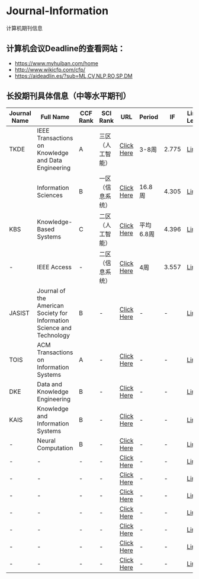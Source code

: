 # Journal-Information
计算机期刊信息

## 计算机会议Deadline的查看网站：
- https://www.myhuiban.com/home
- http://www.wikicfp.com/cfp/
- https://aideadlin.es/?sub=ML,CV,NLP,RO,SP,DM

## 长投期刊具体信息（中等水平期刊）
| Journal Name         | Full Name         | CCF Rank | SCI Rank     | URL | Period | IF   | Link of Letpub |
|----------------------|-------------------|----------|--------------|-----|--------|--------|--------|
| TKDE                 |  IEEE Transactions on Knowledge and Data Engineering   | A        | 三区（人工智能） |  [Click Here](https://ieeexplore.ieee.org/xpl/RecentIssue.jsp?punumber=69)  |3-8周 | 2.775     |   [Link](https://www.letpub.com.cn/index.php?journalid=3399&page=journalapp&view=detail) |
|                      |Information Sciences | B        | 一区（信息系统） |   [Click Here](http://www.elsevier.com/wps/find/journaldescription.cws_home/505730/description#description)  |  16.8周  |  4.305  |  [Link](https://www.letpub.com.cn/index.php?journalid=3567&page=journalapp&view=detail)|
|    KBS           | Knowledge-Based Systems | C        | 二区（人工智能） |   [Click Here](http://www.journals.elsevier.com/knowledge-based-systems/#description)  |  平均6.8周  |  4.396  |  [Link](https://www.letpub.com.cn/index.php?page=journalapp&view=detail&journalid=5495)|
|    -           | IEEE Access | -        | 二区（信息系统） |   [Click Here](https://ieeexplore.ieee.org/xpl/RecentIssue.jsp?punumber=6287639)  |  4周  |  3.557  |  [Link](https://www.letpub.com.cn/index.php?journalid=10017&page=journalapp&view=detail)|
|    JASIST           | Journal of the American Society for Information Science and Technology | B        | - |   [Click Here](#)  |  -  |  -  |  [Link](#)|
|    TOIS           | ACM Transactions on Information Systems | A        | - |   [Click Here](#)  |  -  |  -  |  [Link](#)|
|    DKE           | Data and Knowledge Engineering | B        | - |   [Click Here](#)  |  -  |  -  |  [Link](#)|
|    KAIS          | Knowledge and Information Systems | B        | - |   [Click Here](#)  |  -  |  -  |  [Link](#)|
|    -           | Neural Computation | B        | - |   [Click Here](#)  |  -  |  -  |  [Link](#)|
|    -           | - | -        | - |   [Click Here](#)  |  -  |  -  |  [Link](#)|
|    -           | - | -        | - |   [Click Here](#)  |  -  |  -  |  [Link](#)|
|    -           | - | -        | - |   [Click Here](#)  |  -  |  -  |  [Link](#)|
|    -           | - | -        | - |   [Click Here](#)  |  -  |  -  |  [Link](#)|
|    -           | - | -        | - |   [Click Here](#)  |  -  |  -  |  [Link](#)|
|    -           | - | -        | - |   [Click Here](#)  |  -  |  -  |  [Link](#)|
|    -           | - | -        | - |   [Click Here](#)  |  -  |  -  |  [Link](#)|
